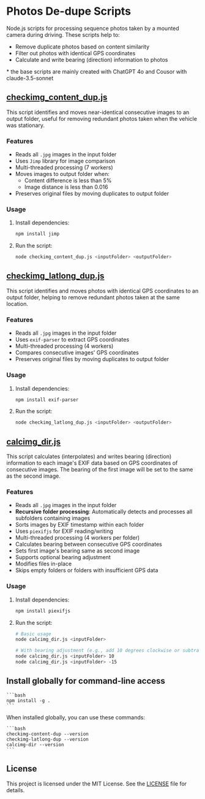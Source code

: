# Photos De-dupe Scripts

Node.js scripts for processing sequence photos taken by a mounted camera during driving. These scripts help to:

- Remove duplicate photos based on content similarity
- Filter out photos with identical GPS coordinates
- Calculate and write bearing (direction) information to photos

\* the base scripts are mainly created with ChatGPT 4o and Cousor with claude-3.5-sonnet

## [checkimg_content_dup.js](checkimg_content_dup.js)

This script identifies and moves near-identical consecutive images to an output folder, useful for removing redundant photos taken when the vehicle was stationary.

### Features

- Reads all `.jpg` images in the input folder
- Uses `Jimp` library for image comparison
- Multi-threaded processing (7 workers)
- Moves images to output folder when:
  - Content difference is less than 5%
  - Image distance is less than 0.016
- Preserves original files by moving duplicates to output folder

### Usage

1. Install dependencies:

    ```bash
    npm install jimp
    ```

2. Run the script:

    ```bash
    node checkimg_content_dup.js <inputFolder> <outputFolder>
    ```

## [checkimg_latlong_dup.js](checkimg_latlong_dup.js)

This script identifies and moves photos with identical GPS coordinates to an output folder, helping to remove redundant photos taken at the same location.

### Features

- Reads all `.jpg` images in the input folder
- Uses `exif-parser` to extract GPS coordinates
- Multi-threaded processing (4 workers)
- Compares consecutive images' GPS coordinates
- Preserves original files by moving duplicates to output folder

### Usage

1. Install dependencies:

    ```bash
    npm install exif-parser
    ```

2. Run the script:

    ```bash
    node checkimg_latlong_dup.js <inputFolder> <outputFolder>
    ```

## [calcimg_dir.js](calcimg_dir.js)

This script calculates (interpolates) and writes bearing (direction) information to each image's EXIF data based on GPS coordinates of consecutive images. The bearing of the first image will be set to the same as the second image.

### Features

- Reads all `.jpg` images in the input folder
- **Recursive folder processing**: Automatically detects and processes all subfolders containing images
- Sorts images by EXIF timestamp within each folder
- Uses `piexifjs` for EXIF reading/writing
- Multi-threaded processing (4 workers per folder)
- Calculates bearing between consecutive GPS coordinates
- Sets first image's bearing same as second image
- Supports optional bearing adjustment
- Modifies files in-place
- Skips empty folders or folders with insufficient GPS data

### Usage

1. Install dependencies:

    ```bash
    npm install piexifjs
    ```

2. Run the script:

    ```bash
    # Basic usage
    node calcimg_dir.js <inputFolder>

    # With bearing adjustment (e.g., add 10 degrees clockwise or subtract 15 degrees counter-clockwise)
    node calcimg_dir.js <inputFolder> 10
    node calcimg_dir.js <inputFolder> -15
    ```

## Install globally for command-line access

    ```bash
    npm install -g .
    ```

When installed globally, you can use these commands:

    ```bash
    checkimg-content-dup --version
    checkimg-latlong-dup --version
    calcimg-dir --version
    ```

## License

This project is licensed under the MIT License. See the [LICENSE](/LICENSE) file for details.
